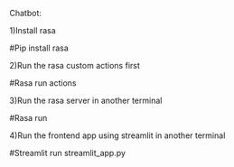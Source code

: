 Chatbot:

1)Install rasa 

#Pip install rasa

2)Run the rasa custom actions first

#Rasa run actions

3)Run the rasa server in another terminal

#Rasa run

4)Run the frontend app using streamlit in another terminal

#Streamlit run streamlit_app.py
